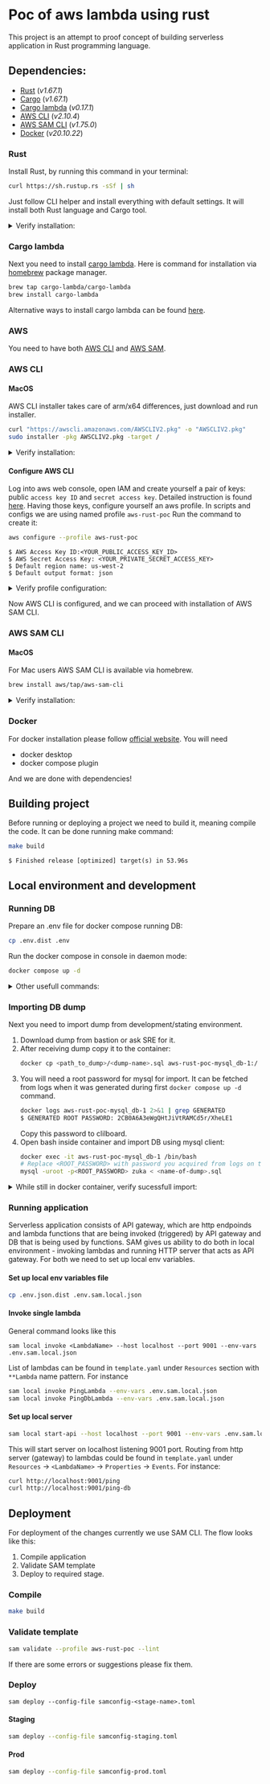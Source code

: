 # Poc of aws lambda using rust
This project is an attempt to proof concept of building serverless application in Rust programming language.

## Dependencies:
- [Rust](https://www.rust-lang.org/) (*v1.67.1*)
- [Cargo](https://doc.rust-lang.org/cargo/) (*v1.67.1*)
- [Cargo lambda](https://www.cargo-lambda.info/) (*v0.17.1*)
- [AWS CLI](https://docs.aws.amazon.com/cli/latest/userguide/cli-chap-welcome.html) (*v2.10.4*)
- [AWS SAM CLI](https://docs.aws.amazon.com/serverless-application-model/latest/developerguide/what-is-sam.html) (*v1.75.0*)
- [Docker](https://www.docker.com/) (*v20.10.22*)

### Rust
Install Rust, by running this command in your terminal:
```bash
curl https://sh.rustup.rs -sSf | sh
```
Just follow CLI helper and install everything with default settings. It will install both Rust language and Cargo tool.


<details>
<summary>
Verify installation:
</summary>

```bash
which rustc
```
```
$ /Users/victorshinkevich/.cargo/bin/rustc
```
```bash
rustc --version
```
```
$ rustc 1.67.1 (d5a82bbd2 2023-02-07)
```
```bash
which cargo
```
```
$ /Users/victorshinkevich/.cargo/bin/cargo
```
```bash
cargo --version
```
```
$ cargo 1.67.1 (8ecd4f20a 2023-01-10)
```
</details>

### Cargo lambda
Next you need to install [cargo lambda](https://www.cargo-lambda.info/guide/what-is-cargo-lambda.html).
Here is command for installation via [homebrew](https://brew.sh/) package manager.
```bash
brew tap cargo-lambda/cargo-lambda
brew install cargo-lambda
```
Alternative ways to install cargo lambda can be found [here](https://www.cargo-lambda.info/guide/installation.html#with-nix).

### AWS
You need to have both [AWS CLI](https://docs.aws.amazon.com/cli/latest/userguide/getting-started-install.html) and [AWS SAM](https://docs.aws.amazon.com/serverless-application-model/latest/developerguide/install-sam-cli.html).
### AWS CLI
#### MacOS
AWS CLI installer takes care of arm/x64 differences, just download and run installer.
```bash
curl "https://awscli.amazonaws.com/AWSCLIV2.pkg" -o "AWSCLIV2.pkg"
sudo installer -pkg AWSCLIV2.pkg -target /
```

<details>
<summary>
Verify installation:
</summary>

```bash
which aws
```
```
$ /usr/local/bin/aws 
```
```bash
aws --version
```
```
$ aws-cli/2.10.4 Python/3.9.11 Darwin/22.3.0 exe/x86_64 prompt/off
```
**Note**: output will be different depending on your OS and CPU architecture.
</details>

#### Configure AWS CLI
Log into aws web console, open IAM and create yourself a pair of keys: public `access key ID` and `secret access key`. Detailed instruction is found [here](https://docs.aws.amazon.com/cli/latest/userguide/getting-started-prereqs.html).
Having those keys, configure yourself an aws profile. In scripts and configs we are using named profile `aws-rust-poc` Run the command to create it:
```bash
aws configure --profile aws-rust-poc
```
```
$ AWS Access Key ID:<YOUR_PUBLIC_ACCESS_KEY_ID>
$ AWS Secret Access Key: <YOUR_PRIVATE_SECRET_ACCESS_KEY>
$ Default region name: us-west-2
$ Default output format: json
```
<details>
<summary>
Verify profile configuration:
</summary>

```bash
cat ~/.aws/credentials
```
```
$ [aws-rust-poc]
$ aws_access_key_id = <YOUR_PUBLIC_ACCESS_KEY_ID>
$ aws_secret_access_key = <YOUR_PRIVATE_SECRET_ACCESS_KEY>
```
</details>

Now AWS CLI is configured, and we can proceed with installation of AWS SAM CLI.

### AWS SAM CLI
#### MacOS
For Mac users AWS SAM CLI is available via homebrew.
```bash
brew install aws/tap/aws-sam-cli
```

<details>
<summary>Verify installation:</summary>

```bash
which sam
```
```
$ /opt/homebrew/bin/sam
```
```bash
sam --version
```
```
SAM CLI, version 1.75.0
```
</details>

### Docker
For docker installation please follow [official website](https://docs.docker.com/desktop/install/mac-install/).
You will need
- docker desktop
- docker compose plugin

And we are done with dependencies!

## Building project
Before running or deploying a project we need to build it, meaning compile the code.
It can be done running make command:
```bash
make build
```
```
$ Finished release [optimized] target(s) in 53.96s
```

## Local environment and development
### Running DB
Prepare an .env file for docker compose running DB:
```bash
cp .env.dist .env
```
Run the docker compose in console in daemon mode:
```bash
docker compose up -d
```


<details>
<summary>Other usefull commands:
</summary>

List containers running
```bash
docker compose ps
```
Shut down container
```bash
docker compose down #
```
To shut down container and remove volumes - persisted databases and tables.
```bash
docker compose down -v
```
</details>

### Importing DB dump
Next you need to import dump from development/stating environment.
1. Download dump from bastion or ask SRE for it.
2. After receiving dump copy it to the container:
    ```bash
    docker cp <path_to_dump>/<dump-name>.sql aws-rust-poc-mysql_db-1:/
    ```
3. You will need a root password for mysql for import. It can be fetched from logs when it was generated during first `docker compose up -d` command.
    ```bash
   docker logs aws-rust-poc-mysql_db-1 2>&1 | grep GENERATED
   $ GENERATED ROOT PASSWORD: 2CB0A6A3eWgQHtJiVtRAMCd5r/XheLE1
   ```
   Copy this password to clilboard.
4. Open bash inside container and import DB using mysql client:
    ```bash
   docker exec -it aws-rust-poc-mysql_db-1 /bin/bash
   # Replace <ROOT_PASSWORD> with password you acquired from logs on the previous step.
   mysql -uroot -p<ROOT_PASSWORD> zuka < <name-of-dump>.sql
    ```
<details>
<summary>While still in docker container, verify sucessfull import:</summary>

```bash
mysql -uzuka -pzuka # Connect to db via mysql client.
```
You should see `zuka` there:
```SQL
SHOW DATABASES;
```
You should see a list of tables:
```SQL
USE ZUKA;
SHOW TABLES; 
```
</details>

### Running application
Serverless application consists of API gateway, which are http endpoinds and lambda functions that are being invoked (triggered) by API gateway and DB that is being used by functions.
SAM gives us ability to do both in local environment - invoking lambdas and running HTTP server that acts as API gateway.
For both we need to set up local env variables.
#### Set up local env variables file
```bash
cp .env.json.dist .env.sam.local.json
```
#### Invoke single lambda
General command looks like this
```
sam local invoke <LambdaName> --host localhost --port 9001 --env-vars .env.sam.local.json
```
List of lambdas can be found in `template.yaml` under `Resources` section with `**Lambda` name pattern.
For instance
```bash
sam local invoke PingLambda --env-vars .env.sam.local.json
sam local invoke PingDbLambda --env-vars .env.sam.local.json
```

#### Set up local server
```bash
sam local start-api --host localhost --port 9001 --env-vars .env.sam.local.json
```
This will start server on localhost listening 9001 port.
Routing from http server (gateway) to lambdas could be found in `template.yaml` under `Resources` -> `<LambdaName>` -> `Properties` -> `Events`.
For instance:
```bash
curl http://localhost:9001/ping
curl http://localhost:9001/ping-db
```


## Deployment
For deployment of the changes currently we use SAM CLI.
The flow looks like this:
1. Compile application
2. Validate SAM template
3. Deploy to required stage.

### Compile
```bash
make build
```
### Validate template
```bash
sam validate --profile aws-rust-poc --lint
```
If there are some errors or suggestions please fix them.
### Deploy
```
sam deploy --config-file samconfig-<stage-name>.toml
```
#### Staging
```bash
sam deploy --config-file samconfig-staging.toml
```
#### Prod
```bash
sam deploy --config-file samconfig-prod.toml
```